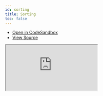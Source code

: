 ```yaml
---
id: sorting
title: Sorting
toc: false
---
```


- [Open in CodeSandbox](https://codesandbox.io/s/github/tannerlinsley/react-charts/tree/master/examples/sorting)
- [View Source](https://github.com/tannerlinsley/react-charts/tree/master/examples/sorting)

<iframe
  src="https://codesandbox.io/embed/github/tannerlinsley/react-charts/tree/master/examples/sorting?autoresize=1&fontsize=14&theme=dark"
  title="tannerlinsley/react-charts: sorting"
  sandbox="allow-forms allow-modals allow-popups allow-presentation allow-same-origin allow-scripts"
  style={{
    width: '100%',
    height: '80vh',
    border: '0',
    borderRadius: 8,
    overflow: 'hidden',
    position: 'static',
    zIndex: 0,
  }}
></iframe>
